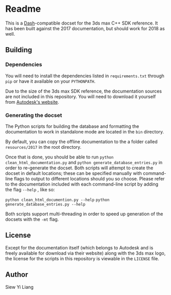 # Readme

This is a [Dash](http://kapeli.com/dash)-compatible docset for the 3ds max C++
SDK reference. It has been built against the 2017 documentation, but should work
for 2018 as well. 


## Building


### Dependencies

You will need to install the dependencies listed in ``requirements.txt``
through ``pip`` or have it available on your ``PYTHONPATH``.

Due to the size of the 3ds max SDK reference, the documentation sources are not
included in this repository. You will need to download it yourself from
[Autodesk's website](https://www.autodesk.com/me-sdk-docs). 


### Generating the docset

The Python scripts for building the database and formatting the documentation to
work in standalone mode are located in the ``bin`` directory. 

By default, you can copy the offline documentation to the a folder called
``resources/2017`` in the root directory. 

Once that is done, you should be able to run ``python
clean_html_documentation.py`` and ``python generate_database_entries.py`` in
order to re-generate the docset. Both scripts will attempt to create the docset
in default locations; these can be specified manually with command-line flags to
output to different locations should you so choose. Please refer to the
documentation included with each command-line script by adding the flag
``--help`` , like so: 

``python clean_html_documention.py --help``
``python generate_database_entries.py --help``

Both scripts support multi-threading in order to speed up generation of the
docsets with the ``-mt`` flag.


## License

Except for the documentation itself (which belongs to Autodesk and is freely
available for download via their website) along with the 3ds max logo, the
license for the scripts in this repository is viewable in the ``LICENSE`` file.


## Author

Siew Yi Liang

